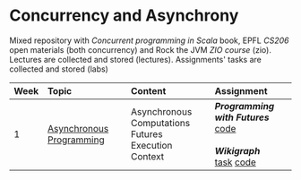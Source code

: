 # Concurrency and Asynchrony
Mixed repository with 
*Concurrent programming in Scala* book, 
EPFL *CS206* open materials (both concurrency) 
and Rock the JVM *ZIO course* (zio).
Lectures are collected and stored (lectures).
Assignments' tasks are collected and stored (labs)

| Week | Topic                      | Content             | Assignment
| :--  | :--                        | :--                     | :--  
| 1    | [Asynchronous Programming](concurrency/futures) | Asynchronous Computations<br/>Futures<br/>Execution Context | ***Programming with Futures***<br/>[code](concurrency/futures/async)<br/><br/>***Wikigraph***<br/>[task](labs/1.-wikigraph.pdf) [code](concurrency/futures/wikigraph) |
